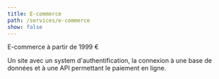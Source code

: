 ```yaml
---
title: E-commerce
path: /services/e-commerce
show: false
---
```


E-commerce à partir de 1999 €

Un site avec un system d'authentification, la connexion à une base de données et à une API permettant le paiement en ligne.
